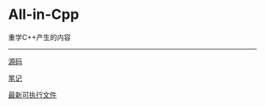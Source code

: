 # All-in-Cpp

重学C++产生的内容

----------------------------------------------------------------

[源码](./src)

[笔记](./doc/note.md)

[最新可执行文件](./build)
